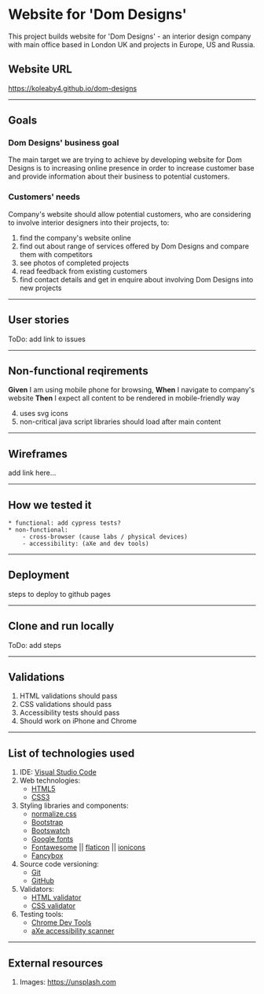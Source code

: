# Website for 'Dom Designs'

This project builds website for 'Dom Designs' - an interior design company with main office based in London UK and projects in Europe, US and Russia.

## Website URL

https://koleaby4.github.io/dom-designs

---

## Goals

### Dom Designs' business goal

The main target we are trying to achieve by developing website for Dom Designs 
is to increasing online presence in order to increase customer base and provide information about their business to potential customers.

### Customers' needs

Company's website should allow potential customers, who are considering to involve interior designers into their projects, to:
   1. find the company's website online
   2. find out about range of services offered by Dom Designs and compare them with competitors
   3. see photos of completed projects
   4. read feedback from existing customers
   5. find contact details and get in enquire about involving Dom Designs into new projects

---

## User stories

ToDo: add link to issues

---

## Non-functional reqirements

**Given** I am using mobile phone for browsing,
**When** I navigate to company's website
**Then** I expect all content to be rendered in mobile-friendly way

4. uses svg icons
6. non-critical java script libraries should load after main content

---

## Wireframes

add link here...

---

## How we tested it

    * functional: add cypress tests?
    * non-functional:
        - cross-browser (cause labs / physical devices)
        - accessibility: (aXe and dev tools)

---

## Deployment

steps to deploy to github pages

---


## Clone and run locally

ToDo: add steps

---


## Validations

1. HTML validations should pass
2. CSS validations should pass
3. Accessibility tests should pass
4. Should work on iPhone and Chrome

---

## List of technologies used

 1. IDE: [Visual Studio Code](https://code.visualstudio.com/)
 2. Web technologies:
    - [HTML5](https://en.wikipedia.org/wiki/HTML5)
    - [CSS3](https://en.wikipedia.org/wiki/Cascading_Style_Sheets#CSS_3)
 3. Styling libraries and components:
    - [normalize.css](https://necolas.github.io/normalize.css)
    - [Bootstrap](https://getbootstrap.com)
    - [Bootswatch](https://bootswatch.com)
    - [Google fonts](https://fonts.google.com)
    - [Fontawesome](https://fontawesome.com) || [flaticon](https://www.flaticon.com) || [ionicons](https://ionicons.com/)
    - [Fancybox](https://fancyapps.com)
 4. Source code versioning:
    - [Git](https://en.wikipedia.org/wiki/Git)
    - [GitHub](https://github.com)
 5. Validators:
    - [HTML validator](https://validator.w3.org/)
    - [CSS validator](http://jigsaw.w3.org/css-validator/)
 6. Testing tools:
    - [Chrome Dev Tools](https://developers.google.com/web/tools/chrome-devtools)
    - [aXe accessibility scanner](https://www.deque.com/axe)

---

## External resources

1. Images: https://unsplash.com